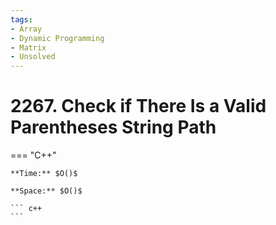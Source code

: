 ```yaml
---
tags:
- Array
- Dynamic Programming
- Matrix
- Unsolved
---
```



# 2267.  Check if There Is a Valid Parentheses String Path

=== "C++"

    **Time:** $O()$

    **Space:** $O()$

    ``` c++
    ```